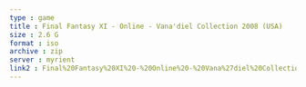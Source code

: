 ```yaml
---
type : game
title : Final Fantasy XI - Online - Vana'diel Collection 2008 (USA)
size : 2.6 G
format : iso
archive : zip
server : myrient
link2 : Final%20Fantasy%20XI%20-%20Online%20-%20Vana%27diel%20Collection%202008%20%28USA%29
---
```


